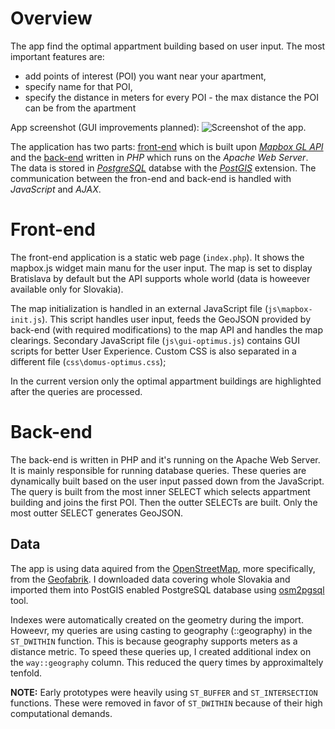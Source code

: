 # Overview

The app find the optimal appartment building based on user input. The most important features are:
* add points of interest (POI) you want near your apartment,
* specify name for that POI,
* specify the distance in meters for every POI - the max distance the POI can be from the apartment

App screenshot (GUI improvements planned):
![Screenshot of the app.](http://image.prntscr.com/image/e0351896493c496db1cca55c97a59fd9.png)

The application has two parts: [front-end](#Front-end) which is built upon _[Mapbox GL API](https://www.mapbox.com/mapbox-gl-js/api/)_ and the [back-end](#Back-end) written in _PHP_ which runs on the _Apache Web Server_. The data is stored in _[PostgreSQL](https://www.postgresql.org/)_ databse with the _[PostGIS](http://www.postgis.net/)_ extension. The communication between the fron-end and back-end is handled with _JavaScript_ and _AJAX_.

# Front-end

The front-end application is a static web page (`index.php`). It shows the mapbox.js widget main manu for the user input. The map is set to display Bratislava by default but the API supports whole world (data is howeever available only for Slovakia).

The map initialization is handled in an external JavaScript file (`js\mapbox-init.js`). This script handles user input, feeds the GeoJSON provided by back-end (with required modifications) to the map API and handles the map clearings. Secondary JavaScript file (`js\gui-optimus.js`) contains GUI scripts for better User Experience. Custom CSS is also separated in a different file (`css\domus-optimus.css`);

In the current version only the optimal appartment buildings are highlighted after the queries are processed.

# Back-end

The back-end is written in PHP and it's running on the Apache Web Server. It is mainly responsible for running database queries. These queries are dynamically built based on the user input passed down from the JavaScript. The query is built from the most inner SELECT which selects appartment building and joins the first POI. Then the outter SELECTs are built. Only the most outter SELECT generates GeoJSON.

## Data

The app is using data aquired from the [OpenStreetMap](https://www.openstreetmap.org/), more specifically, from the [Geofabrik](http://download.geofabrik.de/). I downloaded data covering whole Slovakia and imported them into PostGIS enabled PostgreSQL database using [osm2pgsql](http://wiki.openstreetmap.org/wiki/Osm2pgsql) tool.

Indexes were automatically created on the geometry during the import. Howeevr, my queries are using casting to geography (::geography) in the `ST_DWITHIN` function. This is because geography supports meters as a distance metric. To speed these queries up, I created additional index on the `way::geography` column. This reduced the query times by approximaltely tenfold.

**NOTE:** Early prototypes were heavily using `ST_BUFFER` and `ST_INTERSECTION` functions. These were removed in favor of `ST_DWITHIN` because of their high computational demands.
